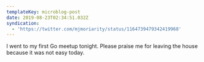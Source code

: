 ```yaml
---
templateKey: microblog-post
date: 2019-08-23T02:34:51.032Z
syndication:
  - 'https://twitter.com/mjmoriarity/status/1164739479342419968'
---
```


I went to my first Go meetup tonight. Please praise me for leaving the house because it was not easy today.
